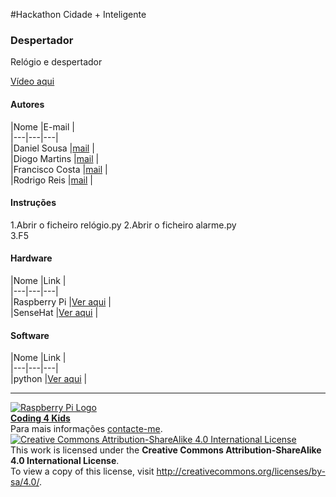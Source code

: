 #Hackathon Cidade + Inteligente  

### Despertador  

Relógio e despertador

[Vídeo aqui](Demo/Alarm.mov?raw=true)

#### Autores  

|Nome  |E-mail  |  
|---|---|---|    
|Daniel Sousa  |[mail](mailto:chocaplikes@gmail.com)  |  
|Diogo Martins  |[mail](mailto:diogomartins3000@hotmail.com)  |  
|Francisco Costa  |[mail](mailto:xico.costa@outlook.com)  |  
|Rodrigo Reis  |[mail](mailto:rodrigocreis.12@gmail.com)  |  

#### Instruções  

1.Abrir o ficheiro relógio.py
2.Abrir o ficheiro alarme.py  
3.F5  

#### Hardware  

|Nome  |Link  |  
|---|---|---|    
|Raspberry Pi  |[Ver aqui](https://www.raspberrypi.org/)  |  
|SenseHat  |[Ver aqui](https://www.raspberrypi.org/?s=sense+hat)  |  

#### Software  

|Nome  |Link  |  
|---|---|---|    
|python |[Ver aqui](https://www.python.org/)  |  
  
***  
[![Raspberry Pi Logo](https://upload.wikimedia.org/wikipedia/en/thumb/c/cb/Raspberry_Pi_Logo.svg/50px-Raspberry_Pi_Logo.svg.png)](http://raspberrypi.org)   
[**Coding 4 Kids**](http://coding4kids.github.io/coding4kids/)  
Para mais informações [contacte-me](mailto:nunofilipesantos@gmail.com).  
[![Creative Commons Attribution-ShareAlike 4.0 International License](https://licensebuttons.net/l/by-sa/4.0/88x31.png)](http://creativecommons.org/licenses/by-sa/4.0/)  
This work is licensed under the **Creative Commons Attribution-ShareAlike 4.0 International License**.  
To view a copy of this license, visit http://creativecommons.org/licenses/by-sa/4.0/.  

